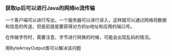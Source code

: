 ### 获取ip后可以进行Java的网络io流传输



一个客户端可以进行写出，一个服务器可以进行读入，这样就可以通过网络将数据和信息的传送，但是前提是要获得对方的ip地址和应用的端口号。

在传输字符时，需要注意，字节进行转换的时候，可能会出现乱码的情况。

用ByteArrayOutput类可以解决该问题